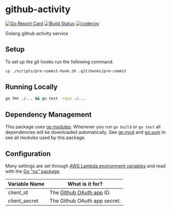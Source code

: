 # github-activity

[![Go Report Card](https://goreportcard.com/badge/github.com/JustinDFuller/github-activity/internal)](https://goreportcard.com/report/github.com/JustinDFuller/github-activity/internal)
[![Build Status](https://cloud.drone.io/api/badges/JustinDFuller/github-activity/status.svg)](https://cloud.drone.io/JustinDFuller/github-activity)
[![codecov](https://codecov.io/gh/JustinDFuller/github-activity/branch/master/graph/badge.svg)](https://codecov.io/gh/JustinDFuller/github-activity)

Golang github activity service

## Setup

To set up the git hooks run the following command.

```bash
cp ./scripts/pre-commit-hook.sh .git/hooks/pre-commit
```

## Running Locally

```bash
go fmt ./... && go test -race ./...
```

## Dependency Management

This package uses [go modules](https://github.com/golang/go/wiki/Modules). Whenever you run `go build` or `go test` all dependencies will be downloaded automatically. See [go.mod](./go.mod) and [go.sum](go.sum) to see all modules used by this package.

## Configuration

Many settings are set through [AWS Lambda environment variables](https://docs.aws.amazon.com/lambda/latest/dg/env_variables.html) and read with the [Go "os" package](https://gobyexample.com/environment-variables).

| Variable Name                    | What is it for?                                                               |
|----------------------------------|-------------------------------------------------------------------------------|
| client_id                        | The [Github OAuth app](https://auth0.com/docs/connections/social/github) ID.  |                                                                      |
| client_secret                    | The Github OAuth app secret.                                                  |
